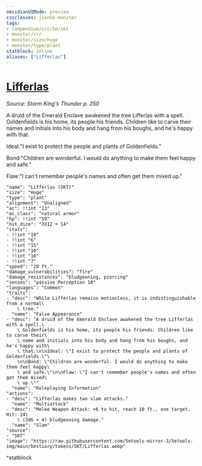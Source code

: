 ```yaml
---
obsidianUIMode: preview
cssclasses: json5e-monster
tags:
- compendium/src/5e/skt
- monster/cr/
- monster/size/huge
- monster/type/plant
statblock: inline
aliases: ["Lifferlas"]
---
```

# [Lifferlas](Mechanics\bestiary\npc/lifferlas-skt.md)
*Source: Storm King's Thunder p. 250*  

A druid of the Emerald Enclave awakened the tree Lifferlas with a spell. Goldenfields is his home, its people his friends. Children like to carve their names and initials into his body and hang from his boughs, and he's happy with that.

Ideal:"I exist to protect the people and plants of Goldenfields."

Bond:"Children are wonderful. I would do anything to make them feel happy and safe."

Flaw:"I can't remember people's names and often get them mixed up."

```statblock
"name": "Lifferlas (SKT)"
"size": "Huge"
"type": "plant"
"alignment": "Unaligned"
"ac": !!int "13"
"ac_class": "natural armor"
"hp": !!int "59"
"hit_dice": "7d12 + 14"
"stats":
- !!int "19"
- !!int "6"
- !!int "15"
- !!int "10"
- !!int "10"
- !!int "7"
"speed": "20 ft."
"damage_vulnerabilities": "fire"
"damage_resistances": "bludgeoning, piercing"
"senses": "passive Perception 10"
"languages": "Common"
"traits":
- "desc": "While Lifferlas remains motionless, it is indistinguishable from a normal\
    \ tree."
  "name": "False Appearance"
- "desc": "A druid of the Emerald Enclave awakened the tree Lifferlas with a spell.\
    \ Goldenfields is his home, its people his friends. Children like to carve their\
    \ name and initials into his body and hang from his boughs, and he's happy with\
    \ that.\n\nIdeal: \"I exist to protect the people and plants of Goldenfields.\"\
    \n\nBond: \"Children are wonderful. I would do anything to make them feel happy\
    \ and safe.\"\n\nFlaw: \"I can't remember people's names and often get them mixed\
    \ up.\""
  "name": "Roleplaying Information"
"actions":
- "desc": "Lifferlas makes two slam attacks."
  "name": "Multiattack"
- "desc": "Melee Weapon Attack: +6 to hit, reach 10 ft., one target. Hit: 14\
    \ (3d6 + 4) bludgeoning damage."
  "name": "Slam"
"source":
- "SKT"
"image": "https://raw.githubusercontent.com/5etools-mirror-3/5etools-img/main/bestiary/tokens/SKT/Lifferlas.webp"
```
^statblock